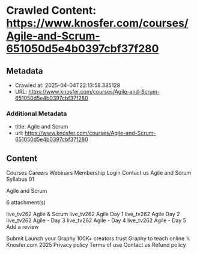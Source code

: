 # Crawled Content: https://www.knosfer.com/courses/Agile-and-Scrum-651050d5e4b0397cbf37f280

## Metadata
- Crawled at: 2025-04-04T22:13:58.385128
- URL: https://www.knosfer.com/courses/Agile-and-Scrum-651050d5e4b0397cbf37f280

### Additional Metadata
- title: Agile and Scrum
- url: https://www.knosfer.com/courses/Agile-and-Scrum-651050d5e4b0397cbf37f280

## Content

Courses
Careers
Webinars
Membership
Login
Contact us
Agile and Scrum
Syllabus
01

Agile and Scrum

6 attachment(s)

live_tv262
Agile & Scrum
live_tv262
Agile Day 1
live_tv262
Agile Day 2
live_tv262
Agile - Day 3
live_tv262
Agile - Day 4
live_tv262
Agile - Day 5
Add a review
    
Submit
Launch your Graphy
100K+ creators trust Graphy to teach online
𝕏
Knosfer.com  2025
Privacy policy
Terms of use
Contact us
Refund policy